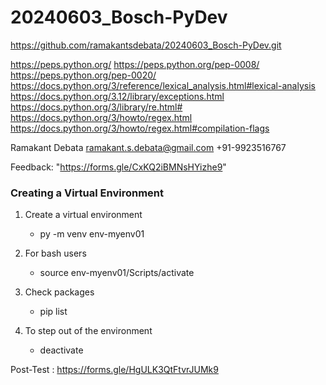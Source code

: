 # 20240603_Bosch-PyDev
https://github.com/ramakantsdebata/20240603_Bosch-PyDev.git

https://peps.python.org/
https://peps.python.org/pep-0008/
https://peps.python.org/pep-0020/
https://docs.python.org/3/reference/lexical_analysis.html#lexical-analysis
https://docs.python.org/3.12/library/exceptions.html
https://docs.python.org/3/library/re.html#
https://docs.python.org/3/howto/regex.html
https://docs.python.org/3/howto/regex.html#compilation-flags


Ramakant Debata
ramakant.s.debata@gmail.com
+91-9923516767

Feedback: "https://forms.gle/CxKQ2iBMNsHYizhe9"

### Creating a Virtual Environment
1. Create a virtual environment
    * py -m venv env-myenv01
2. For bash users
    * source env-myenv01/Scripts/activate

3. Check packages 
    * pip list

4. To step out of the environment
    * deactivate


Post-Test : https://forms.gle/HgULK3QtFtvrJUMk9